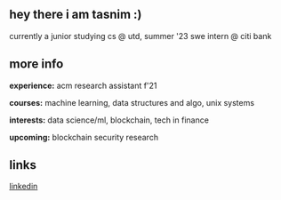 ## hey there i am tasnim :)
currently a junior studying cs @ utd, summer '23 swe intern @ citi bank 

## more info
**experience:** acm research assistant f'21

**courses:** machine learning, data structures and algo, unix systems

**interests:** data science/ml, blockchain, tech in finance 

**upcoming:** blockchain security research

## links
[linkedin](www.linkedin.com/in/tmahi) 

<!--
<img src="https://github.com/mahimahithefish/mahimahithefish/blob/main/images/wave.gif" width="40" height="40">
![](images/520067DC-79E8-4F52-BAE4-9467DC400AFC.JPEG)
## 🛠 Skills 
![](https://img.shields.io/badge/Code-Java-informational?style=flat&logo=Java&logoColor=white&color=4AB197)
![](https://img.shields.io/badge/Code-Python-informational?style=flat&logo=Python&logoColor=white&color=4AB197)
![](https://img.shields.io/badge/Code-JavaScript-informational?style=flat&logo=JavaScript&logoColor=white&color=4AB197)
![](https://img.shields.io/badge/Code-C++-informational?style=flat&logo=C++&logoColor=white&color=4AB197)
![](https://img.shields.io/badge/Style-CSS-informational?style=flat&logo=css3&logoColor=white&color=4AB197)
![](https://img.shields.io/badge/Code-SpringBoot-informational?style=flat&logo=Spring&logoColor=white&color=4AB197)
![](https://img.shields.io/badge/Code-React-informational?style=flat&logo=react&logoColor=white&color=4AB197)
![](https://img.shields.io/badge/Code-Node.js-informational?style=flat&logo=Node.js&logoColor=white&color=4AB197)
![](https://img.shields.io/badge/Code-Express.js-informational?style=flat&logo=Express.js&logoColor=white&color=4AB197)
![](https://img.shields.io/badge/Tools-NPM-informational?style=flat&logo=npm&logoColor=white&color=4AB197)
![](https://img.shields.io/badge/Code-MongoDB-informational?style=flat&logo=MongoDB&logoColor=white&color=4AB197)
![](https://img.shields.io/badge/Code-MySQL-informational?style=flat&logo=MySQL&logoColor=white&color=4AB197)
![](https://img.shields.io/badge/Code-PostgreSQL-informational?style=flat&logo=PostgreSQL&logoColor=white&color=4AB197)
![](https://img.shields.io/badge/Code-Bigquery-informational?style=flat&logo=Bigquery&logoColor=white&color=4AB197)
![](https://img.shields.io/badge/Code-Firebase-informational?style=flat&logo=Firebase&logoColor=white&color=4AB197)
![](https://img.shields.io/badge/Tools-GitHub-informational?style=flat&logo=GitHub&logoColor=white&color=4AB197)

## 🏫 Coursework 
![](https://img.shields.io/badge/-Data%20Structures%20and%20Algorithms-blue)
![](https://img.shields.io/badge/-Unix%20Systems-blue)
![](https://img.shields.io/badge/-Computer%20Architecture-blue)
![](https://img.shields.io/badge/-Discrete%20Math-blue)

[![Linkedin Badge](https://img.shields.io/badge/-linkedin-blue?style=flat-square&logo=Linkedin&logoColor=white&link=https://www.linkedin.com/in/tasnim-mahi/)](https://www.linkedin.com/in/tasnim-mahi/)
[![Gmail Badge](https://img.shields.io/badge/-tasnimmmahi@gmail.com-c14438?style=flat-square&logo=Gmail&logoColor=white&link=mailto:tasnimmmahi@gmail.com)](mailto:tasnimmmahi@gmail.com)

**mahimahithefish/mahimahithefish** is a ✨ _special_ ✨ repository because its `README.md` (this file) appears on your GitHub profile.
Here are some ideas to get you started:
- 👯 I’m looking to collaborate on ...
- 🤔 I’m looking for help with ...
- 💬 Ask me about ...
- 
- 😄 Pronouns: ...
- ⚡ Fun fact: ...
 <p align="center">
  <img width="100" height="100" src="https://github.com/mahimahithefish/mahimahithefish/blob/main/images/bubble-gum-workflow.gif">
</p> 
![profile views counter](https://komarev.com/ghpvc/?username=mahimahithefish&label=visitors)

-->
